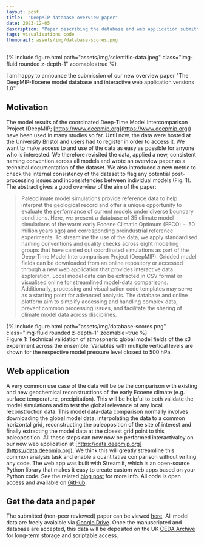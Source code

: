 ```yaml
---
layout: post
title:  "DeepMIP database overview paper"
date: 2023-12-05
description: "Paper describing the database and web application submitted to Scientific Data"
tags: visualisations code
thumbnail: assets/img/database-scores.png
---
```


<div class="row justify-content-sm-center">
    <div class="col">
        {% include figure.html path="assets/img/scientific-data.jpeg" class="img-fluid rounded z-depth-1" zoomable=true %}
    </div>
</div>


I am happy to announce the submission of our new overview paper "The DeepMIP-Eocene model database and interactive web application versions 1.0".

## Motivation
The model results of the coordinated Deep-Time Model Intercomparison Project (DeepMIP; [https://www.deepmip.org](https://www.deepmip.org)) have been used in many studies so far. Until now, the data were hosted at the University Bristol and users had to register in order to access it. We want to make access to and use of the data as easy as possible for anyone who is interested. We therefore revisited the data, applied a new, consistent naming convention across all models and wrote an overview paper as a technical documentation of the dataset. We also introduced a new metric to check the internal consistency of the dataset to flag any potential post-processing issues and inconsistencies between individual models (Fig. 1). The abstract gives a good overview of the
aim of the paper:

>Paleoclimate model simulations provide reference data to help interpret the geological record and offer a unique opportunity to evaluate the performance of current models under diverse boundary conditions. Here, we present a database of 35 climate model simulations of the warm early Eocene Climatic Optimum (EECO; ∼ 50 million years ago) and corresponding preindustrial reference experiments. To streamline the use of the data, we apply standardised naming conventions and quality checks across eight modelling groups that have carried out coordinated simulations as part of the Deep-Time Model Intercomparison Project (DeepMIP). Gridded model fields can be downloaded from an online repository or accessed through a new web application that provides interactive data exploration. Local model data can be extracted in CSV format or visualised online for streamlined model-data comparisons. Additionally, processing and visualisation code templates may serve as a starting point for advanced analysis. The database and online platform aim to simplify accessing and handling complex data, prevent common processing issues, and facilitate the sharing of climate model data across disciplines.

<div class="row mt-3">
    <div class="col-sm mt-3 mt-md-0">
        {% include figure.html path="assets/img/database-scores.png" class="img-fluid rounded z-depth-1" zoomable=true %}
    </div>
</div>
<div class="caption">
   Figure 1: Technical validation of atmospheric global model fields of the x3 experiment across the ensemble. Variables with multiple vertical levels are shown for the respective model pressure level closest to 500 hPa.
</div>

## Web application
A very common use case of the data will be be the comparison with existing and new geochemical reconstructions of the early Ecoene climate (e.g. surface temperature, precipitation). This will be helpful to both validate the model simulations and to test the global relevance of any local reconstruction data. This model data-data comparison normally involves downloading the global model data, interpolating the data to a common horizontal grid, reconstructing the paleoposition of the site of interest and finally extracting the model data at the closest grid point to this paleoposition. All these steps can now now be performed interactivaley on our new web application at [https://data.deepmip.org](https://data.deepmip.org). We think this will greatly streamline this common analysis task and enable a quantitative comparison without writing any code. The web app was built with Streamlit, which is an open-source Python library that makes it easy to create custom web apps based on your Python code. See the related [blog post](/blog/2023/DeepMIP-app/) for more info. All code is open access and available on [GitHub](https://github.com/sebsteinig/deepmip-eocene-app).

## Get the data and paper
The submitted (non-peer reviewed) paper can be viewed [here](/assets/pdf/DeepMIP-Eocene_model_database_descriptor.pdf). All model data are freely avaialble via [Google Drive](https://drive.google.com/drive/folders/1dH-OxAQi4eI0US6LlPrN8pfAYxNAEv0M). Once the manuscripted and database are accepted, this data will be deposited on the UK [CEDA Archive](https://archive.ceda.ac.uk) for long-term storage and scriptable access.